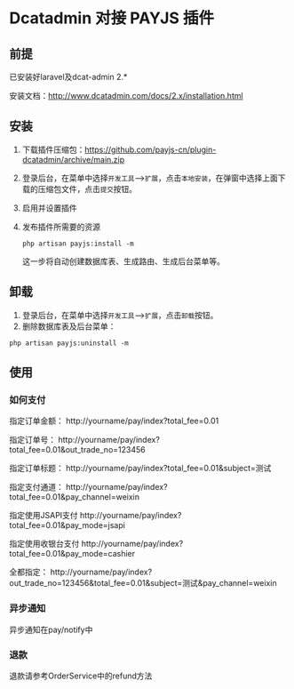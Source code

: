 Dcatadmin 对接 PAYJS 插件
======
## 前提
已安装好laravel及dcat-admin 2.*

安装文档：http://www.dcatadmin.com/docs/2.x/installation.html

## 安装

1. 下载插件压缩包：https://github.com/payjs-cn/plugin-dcatadmin/archive/main.zip

2. 登录后台，在菜单中选择`开发工具`-->`扩展`，点击`本地安装`，在弹窗中选择上面下载的压缩包文件，点击`提交`按钮。

3. 启用并设置插件

4. 发布插件所需要的资源

   ```
   php artisan payjs:install -m
   ```

   这一步将自动创建数据库表、生成路由、生成后台菜单等。

## 卸载

1. 登录后台，在菜单中选择`开发工具`-->`扩展`，点击`卸载`按钮。
2. 删除数据库表及后台菜单：

```
php artisan payjs:uninstall -m
````

## 使用
### 如何支付
指定订单金额：
http://yourname/pay/index?total_fee=0.01

指定订单号：
http://yourname/pay/index?total_fee=0.01&out_trade_no=123456

指定订单标题：
http://yourname/pay/index?total_fee=0.01&subject=测试

指定支付通道：
http://yourname/pay/index?total_fee=0.01&pay_channel=weixin

指定使用JSAPI支付
http://yourname/pay/index?total_fee=0.01&pay_mode=jsapi

指定使用收银台支付
http://yourname/pay/index?total_fee=0.01&pay_mode=cashier

全都指定：
http://yourname/pay/index?out_trade_no=123456&total_fee=0.01&subject=测试&pay_channel=weixin

### 异步通知
异步通知在pay/notify中

### 退款
退款请参考OrderService中的refund方法

